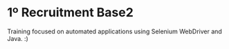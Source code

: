 # 1º Recruitment Base2

Training focused on automated applications using Selenium WebDriver and Java.
:)
